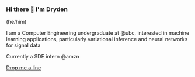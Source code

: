 ### Hi there 👋 I'm Dryden

(he/him)

I am a Computer Engineering undergraduate at @ubc, interested in machine learning applications, particularly variational inference and neural networks for signal data 

Currently a SDE intern @amzn

[Drop me a line](dryden.wiebe@gmail.com)

<!--
**drydenwiebe/drydenwiebe** is a ✨ _special_ ✨ repository because its `README.md` (this file) appears on your GitHub profile.

Here are some ideas to get you started:

- 🔭 I’m currently working on ...
- 🌱 I’m currently learning ...
- 👯 I’m looking to collaborate on ...
- 🤔 I’m looking for help with ...
- 💬 Ask me about ...
- 📫 How to reach me: ...
- 😄 Pronouns: ...
- ⚡ Fun fact: ...
-->
